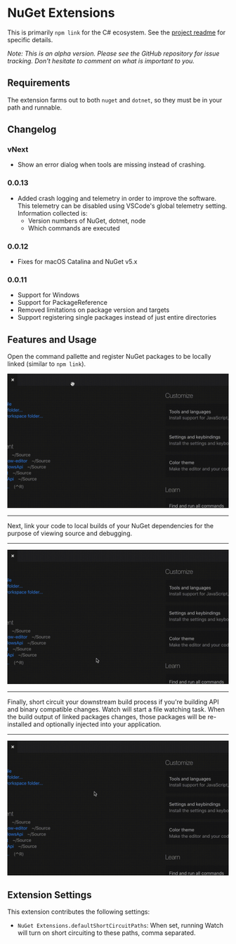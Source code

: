# NuGet Extensions

This is primarily `npm link` for the C# ecosystem. See the [project readme](https://github.com/randymarsh77/nuget-extensions) for specific details.

_Note: This is an alpha version. Please see the GitHub repository for issue tracking. Don't hesitate to comment on what is important to you._

## Requirements

The extension farms out to both `nuget` and `dotnet`, so they must be in your path and runnable.

## Changelog

### vNext

- Show an error dialog when tools are missing instead of crashing.

### 0.0.13

- Added crash logging and telemetry in order to improve the software. This telemetry can be disabled using VSCode's global telemetry setting. Information collected is:
  - Version numbers of NuGet, dotnet, node
  - Which commands are executed

### 0.0.12

- Fixes for macOS Catalina and NuGet v5.x

### 0.0.11

- Support for Windows
- Support for PackageReference
- Removed limitations on package version and targets
- Support registering single packages instead of just entire directories

## Features and Usage

Open the command pallette and register NuGet packages to be locally linked (similar to `npm link`).

![](https://raw.githubusercontent.com/randymarsh77/nuget-extensions/master/packages/vscode/images/RegisterPackages.gif)

<hr>

Next, link your code to local builds of your NuGet dependencies for the purpose of viewing source and debugging.

<hr>

![](https://raw.githubusercontent.com/randymarsh77/nuget-extensions/master/packages/vscode/images/LinkProjects.gif)

<hr>

Finally, short circuit your downstream build process if you're building API and binary compatible changes. Watch will start a file watching task. When the build output of linked packages changes, those packages will be re-installed and optionally injected into your application.

<hr>

![](https://raw.githubusercontent.com/randymarsh77/nuget-extensions/master/packages/vscode/images/WatchLinks.gif)

## Extension Settings

This extension contributes the following settings:

- `NuGet Extensions.defaultShortCircuitPaths`: When set, running Watch will turn on short circuiting to these paths, comma separated.

